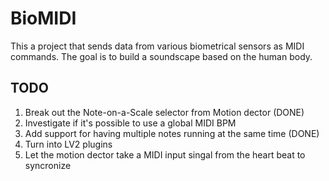 # BioMIDI

This a project that sends data from various biometrical sensors as MIDI commands. The goal is to build a soundscape based on the human body.

## TODO
1. Break out the Note-on-a-Scale selector from Motion dector (DONE)
2. Investigate if it's possible to use a global MIDI BPM
3. Add support for having multiple notes running at the same time (DONE)
4. Turn into LV2 plugins
5. Let the motion dector take a MIDI input singal from the heart beat to syncronize 

